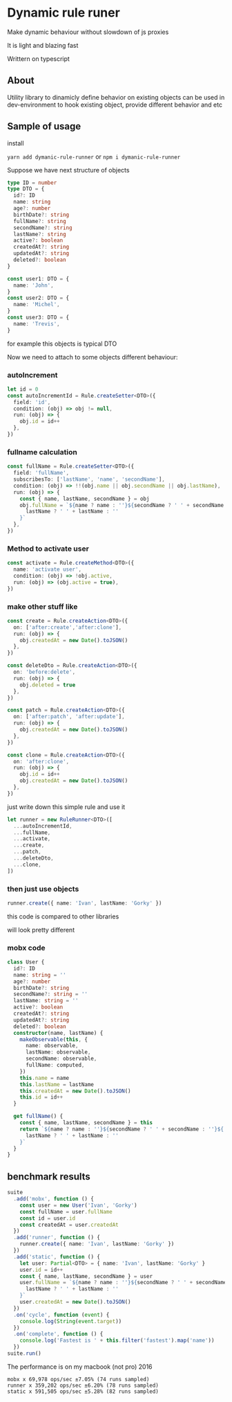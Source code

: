# Dynamic rule runer

Make dynamic behaviour without slowdown of js proxies

It is light and blazing fast

Writtern on typescript

## About

Utility library to dinamicly define behavior on existing objects
can be used in dev-environment to hook existing object, provide different behavior and etc

## Sample of usage

install

`yarn add dymanic-rule-runner`
or
`npm i dymanic-rule-runner`



Suppose we have next structure of objects

```ts
type ID = number
type DTO = {
  id?: ID
  name: string
  age?: number
  birthDate?: string
  fullName?: string
  secondName?: string
  lastName?: string
  active?: boolean
  createdAt?: string
  updatedAt?: string
  deleted?: boolean
}

const user1: DTO = {
  name: 'John',
}
const user2: DTO = {
  name: 'Michel',
}
const user3: DTO = {
  name: 'Trevis',
}
```

for example this objects is typical DTO

Now we need to attach to some objects different behaviour:

### autoIncrement
```ts
let id = 0
const autoIncrementId = Rule.createSetter<DTO>({
  field: 'id',
  condition: (obj) => obj != null,
  run: (obj) => {
    obj.id = id++
  },
})
```

### fullname calculation

```ts
const fullName = Rule.createSetter<DTO>({
  field: 'fullName',
  subscribesTo: ['lastName', 'name', 'secondName'],
  condition: (obj) => !!(obj.name || obj.secondName || obj.lastName),
  run: (obj) => {
    const { name, lastName, secondName } = obj
    obj.fullName = `${name ? name : ''}${secondName ? ' ' + secondName : ''}${
      lastName ? ' ' + lastName : ''
    }`
  },
})
```

### Method to activate user

```ts
const activate = Rule.createMethod<DTO>({
  name: 'activate user',
  condition: (obj) => !obj.active,
  run: (obj) => (obj.active = true),
})
```

### make other stuff like

```ts
const create = Rule.createAction<DTO>({
  on: ['after:create','after:clone'],
  run: (obj) => {
    obj.createdAt = new Date().toJSON()
  },
})

const deleteDto = Rule.createAction<DTO>({
  on: 'before:delete',
  run: (obj) => {
    obj.deleted = true
  },
})

const patch = Rule.createAction<DTO>({
  on: ['after:patch', 'after:update'],
  run: (obj) => {
    obj.createdAt = new Date().toJSON()
  },
})

const clone = Rule.createAction<DTO>({
  on: 'after:clone',
  run: (obj) => {
    obj.id = id++
    obj.createdAt = new Date().toJSON()
  },
})
```

just write down this simple rule and use it

```ts
let runner = new RuleRunner<DTO>([
  ...autoIncrementId,
  ...fullName,
  ...activate,
  ...create,
  ...patch,
  ...deleteDto,
  ...clone,
])

```

### then just use objects

```ts
runner.create({ name: 'Ivan', lastName: 'Gorky' })
```

this code is compared to other libraries

will look pretty different

### mobx code

```ts
class User {
  id?: ID
  name: string = ''
  age?: number
  birthDate?: string
  secondName?: string = ''
  lastName: string = ''
  active?: boolean
  createdAt?: string
  updatedAt?: string
  deleted?: boolean
  constructor(name, lastName) {
    makeObservable(this, {
      name: observable,
      lastName: observable,
      secondName: observable,
      fullName: computed,
    })
    this.name = name
    this.lastName = lastName
    this.createdAt = new Date().toJSON()
    this.id = id++
  }

  get fullName() {
    const { name, lastName, secondName } = this
    return `${name ? name : ''}${secondName ? ' ' + secondName : ''}${
      lastName ? ' ' + lastName : ''
    }`
  }
}
```

## benchmark results

```ts
suite
  .add('mobx', function () {
    const user = new User('Ivan', 'Gorky')
    const fullName = user.fullName
    const id = user.id
    const createdAt = user.createdAt
  })
  .add('runner', function () {
    runner.create({ name: 'Ivan', lastName: 'Gorky' })
  })
  .add('static', function () {
    let user: Partial<DTO> = { name: 'Ivan', lastName: 'Gorky' }
    user.id = id++
    const { name, lastName, secondName } = user
    user.fullName = `${name ? name : ''}${secondName ? ' ' + secondName : ''}${
      lastName ? ' ' + lastName : ''
    }`
    user.createdAt = new Date().toJSON()
  })
  .on('cycle', function (event) {
    console.log(String(event.target))
  })
  .on('complete', function () {
    console.log('Fastest is ' + this.filter('fastest').map('name'))
  })
suite.run()

```

The performance is on my macbook (not pro) 2016

```
mobx x 69,978 ops/sec ±7.05% (74 runs sampled)
runner x 359,202 ops/sec ±6.20% (78 runs sampled)
static x 591,505 ops/sec ±5.28% (82 runs sampled)
```